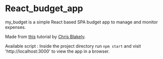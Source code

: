 # React_budget_app

my_budget is a simple React based SPA budget app to manage and monitor expenses. 

Made from [this](https://www.youtube.com/watch?v=aeYxBd1it7I) tutorial by [Chris Blakely](https://www.youtube.com/channel/UC-Zcse8tC53G34Uo4kzLeAg). 

Available script :
Inside the project directory run `npm start` and visit 'http://localhost:3000' to view the app in a browser.
